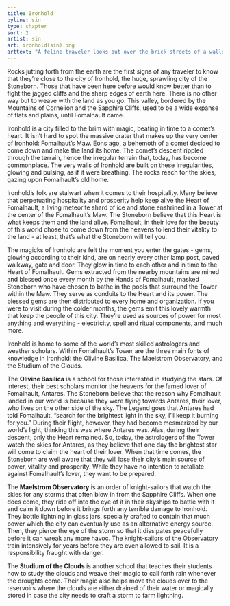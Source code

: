 ```yaml
---
title: Ironhold
byline: sin
type: chapter
sort: 2
artist: sin
art: ironhold(sin).png
arttext: "A feline traveler looks out over the brick streets of a walled city."
---
```


Rocks jutting forth from the earth are the first signs of any traveler to know that they’re close to the city of Ironhold, the huge, sprawling city of the Stoneborn. Those that have been here before would know better than to fight the jagged cliffs and the sharp edges of earth here. There is no other way but to weave with the land as you go. This valley, bordered by the Mountains of Cornelion and the Sapphire Cliffs, used to be a wide expanse of flats and plains, until Fomalhault came.

Ironhold is a city filled to the brim with magic, beating in time to a comet’s heart. It isn’t hard to spot the massive crater that makes up the very center of Ironhold: Fomalhaut’s Maw. Eons ago, a behemoth of a comet decided to come down and make the land its home. The comet’s descent rippled through the terrain, hence the irregular terrain that, today, has become commonplace. The very walls of Ironhold are built on these irregularities, glowing and pulsing, as if it were breathing. The rocks reach for the skies, gazing upon Fomalhault’s old home.

Ironhold’s folk are stalwart when it comes to their hospitality. Many believe that perpetuating hospitality and prosperity help keep alive the Heart of Fomalhault, a living meteorite shard of ice and stone enshrined in a Tower at the center of the Fomalhault’s Maw. The Stoneborn believe that this Heart is what keeps them and the land alive. Fomalhault, in their love for the beauty of this world chose to come down from the heavens to lend their vitality to the land - at least, that’s what the Stoneborn will tell you.

The magicks of Ironhold are felt the moment you enter the gates - gems, glowing according to their kind, are on nearly every other lamp post, paved walkway, gate and door. They glow in time to each other and in time to the Heart of Fomalhault. Gems extracted from the nearby mountains are mined and blessed once every month by the Hands of Fomalhault, masked Stoneborn who have chosen to bathe in the pools that surround the Tower within the Maw. They serve as conduits to the Heart and its power. The blessed gems are then distributed to every home and organization. If you were to visit during the colder months, the gems emit this lovely warmth that keep the people of this city. They’re used as sources of power for most anything and everything - electricity, spell and ritual components, and much more.

Ironhold is home to some of the world’s most skilled astrologers and weather scholars. Within Fomalhault’s Tower are the three main fonts of knowledge in Ironhold: the Olivine Basilica, The Maelstrom Observatory, and the Studium of the Clouds. 

The **Olivine Basilica** is a school for those interested in studying the stars. Of interest, their best scholars monitor the heavens for the famed lover of Fomalhault, Antares. The Stoneborn believe that the reason why Fomalhault landed in our world is because they were flying towards Antares, their lover, who lives on the other side of the sky. The Legend goes that  Antares had told Fomalhault, “search for the brightest light in the sky, I’ll keep it burning for you.” During their flight, however, they had become mesmerized by our world’s light, thinking this was where Antares was. Alas, during their descent, only the Heart remained. So, today, the astrologers of the Tower watch the skies for Antares, as they believe that one day the brightest star will come to claim the heart of their lover. When that time comes, the Stoneborn are well aware that they will lose their city’s main source of power, vitality and prosperity. While they have no intention to retaliate against Fomalhault’s lover, they want to be prepared. 

The **Maelstrom Observatory** is an order of knight-sailors that watch the skies for any storms that often blow in from the Sapphire Cliffs. When one does come, they ride off into the eye of it in their skyships to battle with it and calm it down before it brings forth any terrible damage to Ironhold. They bottle lightning in glass jars, specially crafted to contain that much power which the city can eventually use as an alternative energy source. Then, they pierce the eye of the storm so that it dissipates peacefully before it can wreak any more havoc. The knight-sailors of the Observatory train intensively for years before they are even allowed to sail. It is a responsibility fraught with danger. 

The **Studium of the Clouds** is another school that teaches their students how to study the clouds and weave their magic to call forth rain whenever the droughts come. Their magic also helps move the clouds over to the reservoirs where the clouds are either drained of their water or magically stored in case the city needs to craft a storm to farm lightning. 
